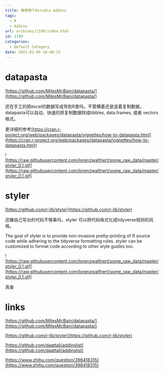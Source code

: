 ```yaml
---
title: 推荐两个Rstudio Addins
tags:
  - R
  - Addins
url: archives/1199/index.html
id: 1199
categories:
  - Default Category
date: 2021-01-09 16:48:23
---
```


# datapasta

[https://github.com/MilesMcBain/datapasta/](https://github.com/MilesMcBain/datapasta/)

还在手工的把excel的数据写成导到R里吗。不管横着还是竖着复制数据，datapasta可以自动、快速的把复制数据转成tibbles, data.frames, 或者 vectors格式。

更详细的参考[https://cran.r-project.org/web/packages/datapasta/vignettes/how-to-datapasta.html](https://cran.r-project.org/web/packages/datapasta/vignettes/how-to-datapasta.html)

![https://raw.githubusercontent.com/lorenzwalthert/some_raw_data/master/styler_0.1.gif](https://raw.githubusercontent.com/lorenzwalthert/some_raw_data/master/styler_0.1.gif)

# styler

[https://github.com/r-lib/styler](https://github.com/r-lib/styler)

还嫌自己写出的代码不够美吗，styler 可以把代码格式化成tidyverse规则的风格。

The goal of styler is to provide non-invasive pretty-printing of R source code while adhering to the tidyverse formatting rules. styler can be customized to format code according to other style guides too.

![https://raw.githubusercontent.com/lorenzwalthert/some_raw_data/master/styler_0.1.gif](https://raw.githubusercontent.com/lorenzwalthert/some_raw_data/master/styler_0.1.gif)

真香

# links

[https://github.com/MilesMcBain/datapasta/](https://github.com/MilesMcBain/datapasta/)

[https://github.com/r-lib/styler](https://github.com/r-lib/styler)

[https://github.com/daattali/addinslist](https://github.com/daattali/addinslist)

[https://www.zhihu.com/question/398418315](https://www.zhihu.com/question/398418315)

